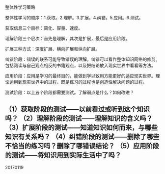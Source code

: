 整体性学习策略

整体性学习的顺序：1.获取。2.理解。3.扩展。4.纠错。5.应用。6.测试。

获取信息三个目标：简化、容量、速度。

理解阶段三个层次：首先是理解，其次是扩展，最后是应用阶段。

扩展三种方式：深度扩展、横向扩展和纵向扩展。

纠错阶段：错误的联系可能导致错误的理解。纠错可以看作整体知识网络的修剪。包括阅读与自己观点相反的书籍观点，以及把结论放入现实世界中看看等方法。

应用阶段：应用是学习的最终目的，能做到学以致用方能更好的适应现实世界。理论运用到现实世界中的过程，既是练习的过程也是创造性解决问题的过程。

测试阶段：以上五个阶段都需要测试。了解弱点是什么？如何改进？

（1）获取阶段的测试——以前看过或听到这个知识吗？
（2）理解阶段的测试——理解知识的含义吗？
（3）扩展阶段的测试——知道知识如何而来，与哪些知识有关系吗？
（4）纠错阶段的测试——删除了哪些不恰当的练习吗？删除了哪错误结论？
（5）应用阶段的测试——将知识用到实际生活中了吗？
---------------------------
20170119
